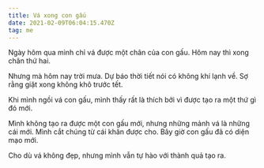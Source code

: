 ```yaml
---
title: Vá xong con gấu
date: 2021-02-09T06:04:15.470Z
tag: me
---
```

Ngày hôm qua mình chỉ vá được một chân của con gấu. Hôm nay thì xong chân thứ hai.

Nhưng mà hôm nay trời mưa. Dự báo thời tiết nói có không khí lạnh về. Sợ rằng giặt xong không khô trước tết.

Khi mình ngồi vá con gấu, mình thấy rất là thích bởi vì được tạo ra một thứ gì đó mới.

Mình không tạo ra được một con gấu mới, nhưng những mảnh vá là những cái mới. Mình cắt chúng từ cái khăn được cho. Bây giờ con gấu đã có diện mạo mới.

Cho dù vá không đẹp, nhưng mình vẫn tự hào với thành quả tạo ra.